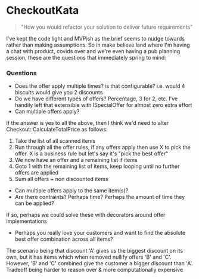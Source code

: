 # CheckoutKata

> "How you would refactor your solution to deliver future requirements"

I've kept the code light and MVPish as the brief seems to nudge towards rather than making assumptions. So in make believe land where I'm having a chat with product, covids over and we're even having a pub planning session, these are the questions that immediately spring to mind:

### Questions

* Does the offer apply multiple times? is that configurable? i.e. would 4 biscuits would give you 2 discounts
* Do we have different types of offers? Percentage, 3 for 2, etc. I've handily left that extensible with ISpecialOffer for almost zero extra effort
* Can multiple offers apply?

If the answer is yes to all the above, then I think we'd need to alter Checkout::CalculateTotalPrice as follows:

1. Take the list of all scanned items
2. Run through all the offer rules, if any offers apply then use X to pick the offer. X is a business rule but let's say it's "pick the best offer"
3. We now have an offer and a remaining list if items
4. Goto 1 with the remaining list of items, keep looping until no further offers are applied
5. Sum all offers + non discounted items

* Can multiple offers apply to the same item(s)?
* Are there contraints? Perhaps time? Perhaps the amount of time they can be applied?

If so, perhaps we could solve these with decorators around offer implementations

* Perhaps you really love your customers and want to find the absolute best offer combination across all items?

The scenario being that discount 'A' gives us the biggest discount on its own, but it has items which when removed nullify offers 'B' and 'C'. However, 'B' and 'C' combined give the customer a bigger discount than 'A'. Tradeoff being harder to reason over & more computationally expensive
